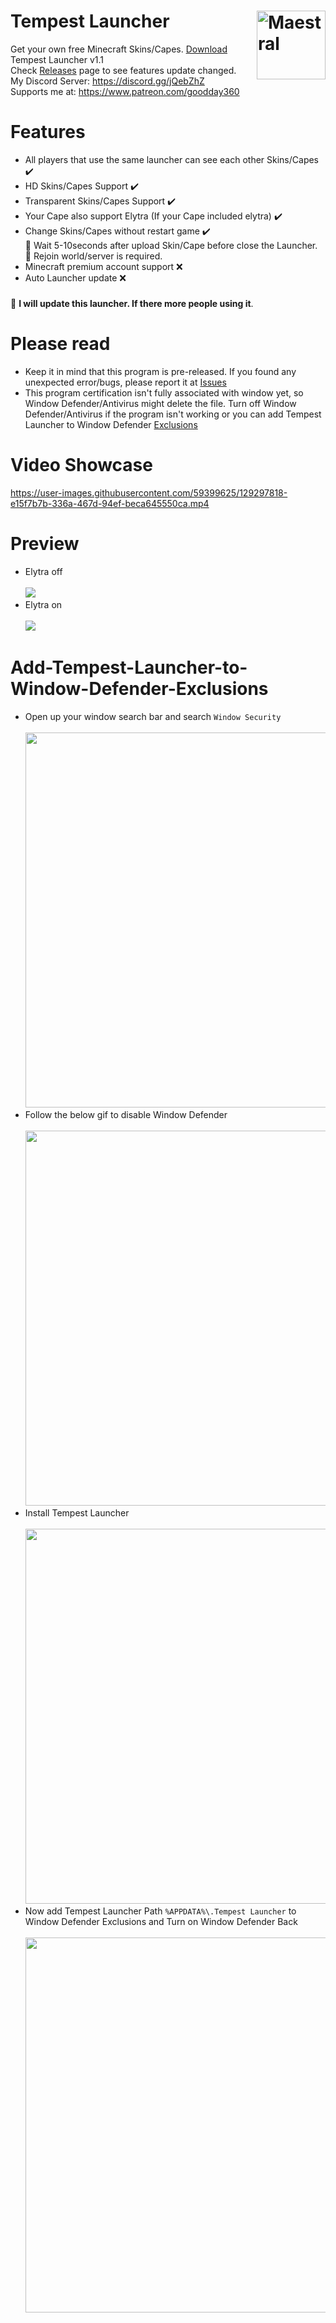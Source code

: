 

# Tempest Launcher <img src="https://i.imgur.com/1wfpYd5.png" align="right" title="Maestral" width="110" height="110">
Get your own free Minecraft Skins/Capes. [Download](https://github.com/GoodDay360/Tempest-Launcher/releases/download/1.1/Tempest-Launcher_1.1.exe) Tempest Launcher v1.1  
Check [Releases](https://github.com/GoodDay360/Tempest-Launcher/releases) page to see features update changed.  
My Discord Server: https://discord.gg/jQebZhZ  
Supports me at: <a href="https://www.patreon.com/goodday360" rel="external nofollow noopener" target="_blank">https://www.patreon.com/goodday360</a>
# Features
- All players that use the same launcher can see each other Skins/Capes ✔️
- HD Skins/Capes Support ✔️
- Transparent Skins/Capes Support ✔️
- Your Cape also support Elytra (If your Cape included elytra) ✔️
- Change Skins/Capes without restart game ✔️  
🔰 Wait 5-10seconds after upload Skin/Cape before close the Launcher.  
🔰 Rejoin world/server is required.
- Minecraft premium account support ❌
- Auto Launcher update ❌
### <Update>
🔰 **I will update this launcher. If there more people using it**.
# Please read
- Keep it in mind that this program is pre-released. If you found any unexpected error/bugs,
please report it at [Issues](https://github.com/GoodDay360/Tempest-Launccher/issues)
- This program certification isn't fully associated with window yet, so Window Defender/Antivirus might delete the file. Turn off Window Defender/Antivirus if the program isn't working or you can add Tempest Launcher to Window Defender [Exclusions](#Add-Tempest-Launcher-to-Window-Defender-Exclusions)
# Video Showcase
<https://user-images.githubusercontent.com/59399625/129297818-e15f7b7b-336a-467d-94ef-beca645550ca.mp4>
# Preview
- Elytra off<br /><br /><img src="https://i.imgur.com/y2VGLdP.png">
- Elytra on<br /><br /><img src="https://i.imgur.com/O05TjVz.png">

# Add-Tempest-Launcher-to-Window-Defender-Exclusions
- Open up your window search bar and search `Window Security`<br /><br /><img src="https://i.imgur.com/yOKKqkR.png" width="800" height="600">
- Follow the below gif to disable Window Defender<br /><br /><img src="https://i.imgur.com/5ns50oU.gif" width="800" height="600">
- Install Tempest Launcher<br /><br /><img src="https://i.imgur.com/8EU9GkM.gif" width="800" height="600">
- Now add Tempest Launcher Path `%APPDATA%\.Tempest Launcher` to Window Defender Exclusions and Turn on Window Defender Back<br /><br /><img src="https://i.imgur.com/wlDzyej.gif" width="800" height="600">
